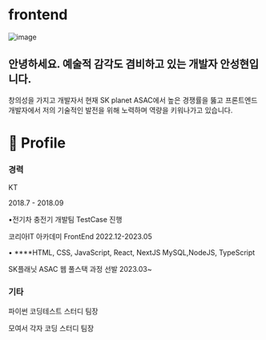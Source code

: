 # frontend
![image](https://github.com/SunghyunItdeveloper/frontend/assets/121601423/7e505f1f-60fd-4b71-a191-b0cba28a155b)


## 안녕하세요. 예술적 감각도 겸비하고 있는 개발자 안성현입니다.

창의성을 가지고 개발자서 현재 SK planet ASAC에서 높은 경쟁률을 뚫고 프론트엔드개발자에서 저의 기술적인 발전을 위해 노력하며 역량을 키워나가고 있습니다.

# 🔎 Profile
### 경력 

KT  

 2018.7 - 2018.09

•전기차 충전기 개발팀 TestCase 진행


코리아IT 아카데미 FrontEnd 2022.12-2023.05

• ****HTML, CSS, JavaScript, React, NextJS MySQL,NodeJS, TypeScript

SK플래닛 ASAC 웹 풀스택 과정 선발
2023.03~

### 기타

파이썬 코딩테스트 스터디 팀장

모여서 각자 코딩 스터디 팀장
